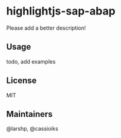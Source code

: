 # highlightjs-sap-abap
Please add a better description!

## Usage
todo, add examples

## License
MIT

## Maintainers
@larshp, @cassioiks